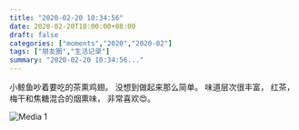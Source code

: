 ```yaml
---
title: "2020-02-20 10:34:56"
date: 2020-02-20T10:00:00+08:00
draft: false
categories: ["moments","2020","2020-02"]
tags: ["朋友圈","生活记录"]
summary: "2020-02-20 10:34:56..."
---
```


小鲸鱼吵着要吃的茶熏鸡翅。
没想到做起来那么简单。
味道层次很丰富，
红茶，梅干和焦糖混合的烟熏味，
非常喜欢😍。

![Media 1](/Moments/photos/2020-02-20/202002201034560.jpg)

